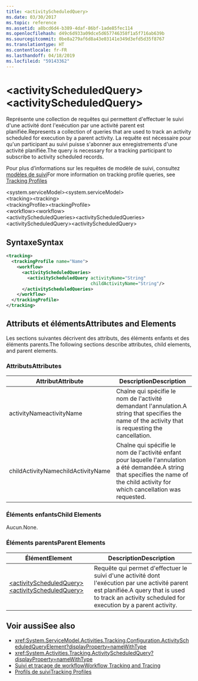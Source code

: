 ```yaml
---
title: <activityScheduledQuery>
ms.date: 03/30/2017
ms.topic: reference
ms.assetid: a8bcd6d4-b389-4daf-86bf-1ade85fec114
ms.openlocfilehash: d49c6d933a09dce5d657746358f1a5f716ab639b
ms.sourcegitcommit: 0be8a279af6d8a43e03141e349d3efd5d35f8767
ms.translationtype: HT
ms.contentlocale: fr-FR
ms.lasthandoff: 04/18/2019
ms.locfileid: "59143362"
---
```

# <a name="activityscheduledquery"></a><span data-ttu-id="93031-101">\<activityScheduledQuery></span><span class="sxs-lookup"><span data-stu-id="93031-101">\<activityScheduledQuery></span></span>
<span data-ttu-id="93031-102">Représente une collection de requêtes qui permettent d'effectuer le suivi d'une activité dont l'exécution par une activité parent est planifiée.</span><span class="sxs-lookup"><span data-stu-id="93031-102">Represents a collection of queries that are used to track an activity scheduled for execution by a parent activity.</span></span> <span data-ttu-id="93031-103">La requête est nécessaire pour qu'un participant au suivi puisse s'abonner aux enregistrements d'une activité planifiée.</span><span class="sxs-lookup"><span data-stu-id="93031-103">The query is necessary for a tracking participant to subscribe to activity scheduled records.</span></span>  
  
 <span data-ttu-id="93031-104">Pour plus d’informations sur les requêtes de modèle de suivi, consultez [modèles de suivi](../../../../../docs/framework/windows-workflow-foundation/tracking-profiles.md)</span><span class="sxs-lookup"><span data-stu-id="93031-104">For more information on tracking profile queries, see [Tracking Profiles](../../../../../docs/framework/windows-workflow-foundation/tracking-profiles.md)</span></span>  
  
<span data-ttu-id="93031-105">\<system.serviceModel></span><span class="sxs-lookup"><span data-stu-id="93031-105">\<system.serviceModel></span></span>  
<span data-ttu-id="93031-106">\<tracking></span><span class="sxs-lookup"><span data-stu-id="93031-106">\<tracking></span></span>  
<span data-ttu-id="93031-107">\<trackingProfile></span><span class="sxs-lookup"><span data-stu-id="93031-107">\<trackingProfile></span></span>  
<span data-ttu-id="93031-108">\<workflow></span><span class="sxs-lookup"><span data-stu-id="93031-108">\<workflow></span></span>  
<span data-ttu-id="93031-109">\<activityScheduledQueries></span><span class="sxs-lookup"><span data-stu-id="93031-109">\<activityScheduledQueries></span></span>  
<span data-ttu-id="93031-110">\<activityScheduledQuery></span><span class="sxs-lookup"><span data-stu-id="93031-110">\<activityScheduledQuery></span></span>  
  
## <a name="syntax"></a><span data-ttu-id="93031-111">Syntaxe</span><span class="sxs-lookup"><span data-stu-id="93031-111">Syntax</span></span>  
  
```xml 
<tracking>
  <trackingProfile name="Name">
    <workflow>
      <activityScheduledQueries>
        <activityScheduledQuery activityName="String" 
                                childActivityName="String"/>
      </activityScheduledQueries>
    </workflow>
  </trackingProfile>
</tracking>  
```  
  
## <a name="attributes-and-elements"></a><span data-ttu-id="93031-112">Attributs et éléments</span><span class="sxs-lookup"><span data-stu-id="93031-112">Attributes and Elements</span></span>  
 <span data-ttu-id="93031-113">Les sections suivantes décrivent des attributs, des éléments enfants et des éléments parents.</span><span class="sxs-lookup"><span data-stu-id="93031-113">The following sections describe attributes, child elements, and parent elements.</span></span>  
  
### <a name="attributes"></a><span data-ttu-id="93031-114">Attributs</span><span class="sxs-lookup"><span data-stu-id="93031-114">Attributes</span></span>  
  
|<span data-ttu-id="93031-115">Attribut</span><span class="sxs-lookup"><span data-stu-id="93031-115">Attribute</span></span>|<span data-ttu-id="93031-116">Description</span><span class="sxs-lookup"><span data-stu-id="93031-116">Description</span></span>|  
|---------------|-----------------|  
|<span data-ttu-id="93031-117">activityName</span><span class="sxs-lookup"><span data-stu-id="93031-117">activityName</span></span>|<span data-ttu-id="93031-118">Chaîne qui spécifie le nom de l'activité demandant l'annulation.</span><span class="sxs-lookup"><span data-stu-id="93031-118">A string that specifies the name of the activity that is requesting the cancellation.</span></span>|  
|<span data-ttu-id="93031-119">childActivityName</span><span class="sxs-lookup"><span data-stu-id="93031-119">childActivityName</span></span>|<span data-ttu-id="93031-120">Chaîne qui spécifie le nom de l'activité enfant pour laquelle l'annulation a été demandée.</span><span class="sxs-lookup"><span data-stu-id="93031-120">A string that specifies the name of the child activity for which cancellation was requested.</span></span>|  
  
### <a name="child-elements"></a><span data-ttu-id="93031-121">Éléments enfants</span><span class="sxs-lookup"><span data-stu-id="93031-121">Child Elements</span></span>  
 <span data-ttu-id="93031-122">Aucun.</span><span class="sxs-lookup"><span data-stu-id="93031-122">None.</span></span>  
  
### <a name="parent-elements"></a><span data-ttu-id="93031-123">Éléments parents</span><span class="sxs-lookup"><span data-stu-id="93031-123">Parent Elements</span></span>  
  
|<span data-ttu-id="93031-124">Élément</span><span class="sxs-lookup"><span data-stu-id="93031-124">Element</span></span>|<span data-ttu-id="93031-125">Description</span><span class="sxs-lookup"><span data-stu-id="93031-125">Description</span></span>|  
|-------------|-----------------|  
|[<span data-ttu-id="93031-126">\<activityScheduledQuery></span><span class="sxs-lookup"><span data-stu-id="93031-126">\<activityScheduledQuery></span></span>](../../../../../docs/framework/configure-apps/file-schema/windows-workflow-foundation/activityscheduledquery.md)|<span data-ttu-id="93031-127">Requête qui permet d'effectuer le suivi d'une activité dont l'exécution par une activité parent est planifiée.</span><span class="sxs-lookup"><span data-stu-id="93031-127">A query that is used to track an activity scheduled for execution by a parent activity.</span></span>|  
  
## <a name="see-also"></a><span data-ttu-id="93031-128">Voir aussi</span><span class="sxs-lookup"><span data-stu-id="93031-128">See also</span></span>

- <xref:System.ServiceModel.Activities.Tracking.Configuration.ActivityScheduledQueryElement?displayProperty=nameWithType>
- <xref:System.Activities.Tracking.ActivityScheduledQuery?displayProperty=nameWithType>
- [<span data-ttu-id="93031-129">Suivi et traçage de workflow</span><span class="sxs-lookup"><span data-stu-id="93031-129">Workflow Tracking and Tracing</span></span>](../../../../../docs/framework/windows-workflow-foundation/workflow-tracking-and-tracing.md)
- [<span data-ttu-id="93031-130">Profils de suivi</span><span class="sxs-lookup"><span data-stu-id="93031-130">Tracking Profiles</span></span>](../../../../../docs/framework/windows-workflow-foundation/tracking-profiles.md)
